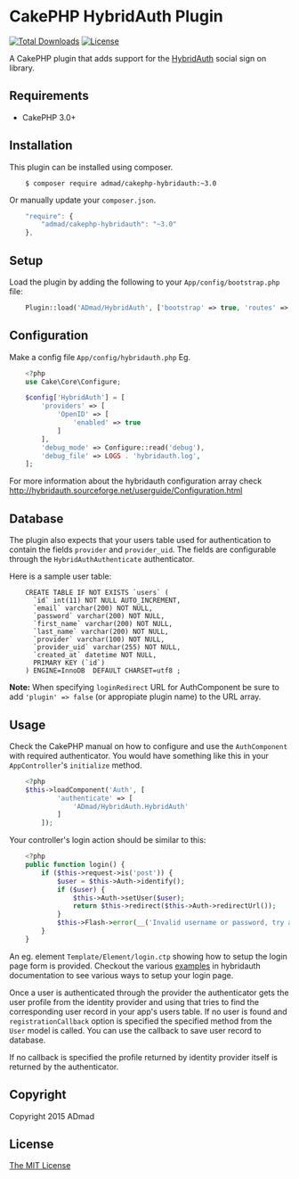 CakePHP HybridAuth Plugin
=========================

[![Total Downloads](https://poser.pugx.org/admad/cakephp-hybridauth/downloads.svg)](https://packagist.org/packages/admad/cakephp-hybridauth.png)
[![License](https://poser.pugx.org/admad/cakephp-hybridauth/license.svg)](https://packagist.org/packages/admad/cakephp-hybridauth)

A CakePHP plugin that adds support for the [HybridAuth](http://hybridauth.sourceforge.net/) social sign on library.

Requirements
------------

* CakePHP 3.0+

Installation
------------

This plugin can be installed using composer.

```
    $ composer require admad/cakephp-hybridauth:~3.0
```

Or manually update your `composer.json`.

```JavaScript
    "require": {
        "admad/cakephp-hybridauth": "~3.0"
    },
```

Setup
-----

Load the plugin by adding the following to your `App/config/bootstrap.php` file:

```PHP
    Plugin::load('ADmad/HybridAuth', ['bootstrap' => true, 'routes' => true]);
```

Configuration
-------------

Make a config file `App/config/hybridauth.php`
Eg.

```PHP
	<?php
	use Cake\Core\Configure;

	$config['HybridAuth'] = [
		'providers' => [
			'OpenID' => [
				'enabled' => true
			]
		],
		'debug_mode' => Configure::read('debug'),
		'debug_file' => LOGS . 'hybridauth.log',
	];
```

For more information about the hybridauth configuration array check
http://hybridauth.sourceforge.net/userguide/Configuration.html

Database
--------

The plugin also expects that your users table used for authentication to contain
the fields `provider` and `provider_uid`. The fields are configurable through the
`HybridAuthAuthenticate` authenticator.

Here is a sample user table:

```MySQL
    CREATE TABLE IF NOT EXISTS `users` (
      `id` int(11) NOT NULL AUTO_INCREMENT,
      `email` varchar(200) NOT NULL,
      `password` varchar(200) NOT NULL,
      `first_name` varchar(200) NOT NULL,
      `last_name` varchar(200) NOT NULL,
      `provider` varchar(100) NOT NULL,
      `provider_uid` varchar(255) NOT NULL,
      `created_at` datetime NOT NULL,
      PRIMARY KEY (`id`)
    ) ENGINE=InnoDB  DEFAULT CHARSET=utf8 ;
```

__Note:__ When specifying `loginRedirect` URL for AuthComponent be sure to add
`'plugin' => false` (or appropiate plugin name) to the URL array.

Usage
-----
Check the CakePHP manual on how to configure and use the `AuthComponent` with
required authenticator. You would have something like this in your `AppController`'s `initialize` method.

```PHP
	<?php
	$this->loadComponent('Auth', [
            'authenticate' => [
                'ADmad/HybridAuth.HybridAuth'
            ]
        ]);
```        

Your controller's login action should be similar to this:

```PHP
	<?php
	public function login() {
		if ($this->request->is('post')) {
			$user = $this->Auth->identify();
			if ($user) {
				$this->Auth->setUser($user);
				return $this->redirect($this->Auth->redirectUrl());
			}
			$this->Flash->error(__('Invalid username or password, try again'));
		}
	}
```	

An eg. element `Template/Element/login.ctp` showing how to setup the login page
form is provided. Checkout the various
[examples](http://hybridauth.sourceforge.net/userguide/Examples_and_Demos.html)
in hybridauth documentation to see various ways to setup your login page.

Once a user is authenticated through the provider the authenticator gets the user
profile from the identity provider and using that tries to find the corresponding
user record in your app's users table. If no user is found and `registrationCallback`
option is specified the specified method from the `User` model is called. You
can use the callback to save user record to database.

If no callback is specified the profile returned by identity provider itself is
returned by the authenticator.

Copyright
---------

Copyright 2015 ADmad

License
-------

[The MIT License](http://opensource.org/licenses/mit-license.php)
